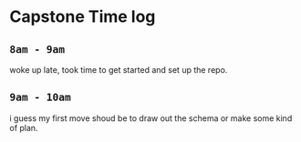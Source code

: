 # Capstone Time log 


## `8am - 9am`
woke up late, took time to get started and set up the repo.

## `9am - 10am`
i guess my first move shoud be to draw out the schema or make some kind of plan.
